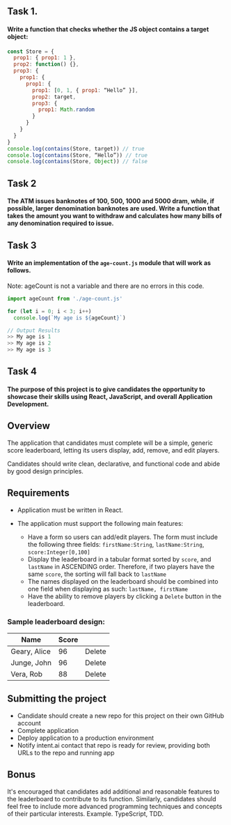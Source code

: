 

## Task 1.
  #### Write a function that checks whether the JS object contains a target object:

  ```js
  const Store = {
    prop1: { prop1: 1 },
    prop2: function() {},
    prop3: {
      prop1: {
        prop1: {
          prop1: [0, 1, { prop1: “Hello” }],
          prop2: target,
          prop3: {
            prop1: Math.random
          }
        }
      }
    }
  }
  console.log(contains(Store, target)) // true
  console.log(contains(Store, “Hello”)) // true
  console.log(contains(Store, Object)) // false

  ```

## Task 2
  #### The ATM issues banknotes of 100, 500, 1000 and 5000 dram, while, if possible, larger denomination banknotes are used. Write a function that takes the amount you want to withdraw and calculates how many bills of any denomination required to issue.



## Task 3
  #### Write an implementation of the `age-count.js` module that will work as follows. 
  Note: ageCount is not a variable and there are no errors in this code.


  ```js
  import ageCount from './age-count.js'

  for (let i = 0; i < 3; i++)
    console.log(`My age is ${ageCount}`)

  // Output Results
  >> My age is 1
  >> My age is 2
  >> My age is 3

  ```

## Task 4

  #### The purpose of this project is to give candidates the opportunity to showcase their skills using React, JavaScript, and overall Application Development.

  ## Overview

  The application that candidates must complete will be a simple, generic score leaderboard, letting its users display, add, remove, and edit players.

  Candidates should write clean, declarative, and functional code and abide by good design principles.

  ## Requirements

  * Application must be written in React.

  * The application must support the following main features:
    * Have a form so users can add/edit players. The form must include the following three fields: `firstName:String`, `lastName:String`, `score:Integer[0,100]`
    * Display the leaderboard in a tabular format sorted by `score`, and `lastName` in ASCENDING order. Therefore, if two players have the same `score`, the sorting will fall back to `lastName`
    * The names displayed on the leaderboard should be combined into one field when displaying as such: `lastName, firstName`
    * Have the ability to remove players by clicking a `Delete` button in the leaderboard.

  ### Sample leaderboard design:

  | Name          | Score |        |
  | ------------- | ----- | ------ |
  | Geary, Alice  | 96    | Delete |
  | Junge, John   | 96    | Delete |
  | Vera, Rob     | 88    | Delete |

  ## Submitting the project
   * Candidate should create a new repo for this project on their own GitHub account
   * Complete application
   * Deploy application to a production environment
   * Notify intent.ai contact that repo is ready for review, providing both URLs to the repo and running app

  ## Bonus

  It's encouraged that candidates add additional and reasonable features to the leaderboard to contribute to its function. Similarly, candidates should feel free to include more advanced programming techniques and concepts of their particular interests. Example. TypeScript, TDD.
